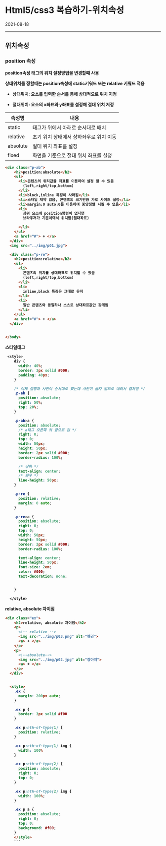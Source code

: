 # Html5/css3 복습하기-위치속성
2021-08-18
<hr>

## 위치속성

### position 속성

<b> position속성 태그의 위치 설정방법을 변경할때 사용<b>

   상대위치를 정할때는 position속성에 static키워드 또는 relative 키워드 적용 

* 상대위치: 요소를 입력한 순서를 통해 상대적으로 위치 지정
 
* 절대위치: 요소의 x좌표와 y좌표를 설정해 절대 위치 저정

 |속성명|내용|
 |--|--|
 |static|태그가 위에서 아래로 순서대로 배치|
 |relative|초기 위치 상태에서 상하좌우로 위치 이동|
 |absolute|절대 위치 좌표를 설정|
 |fixed|화면을 기준으로 절대 위치 좌표를 설정|





```html
<div class="p-ab">
    <h2>position:absolute</h2>
    <ul>
      <li>콘텐츠의 위치값을 좌표를 이용하여 설정 할 수 있음
        (left,right/top,bottom)
      </li>
      <li>block,inline 특징이 사라짐</li>
      <li>스타일 제약 없음, 콘텐츠의 크기만큼 가로 사이즈 설정</li>
      <li>margin:0 auto:0를 이용하여 중앙정렬 시킬 수 없음</li>
      <li>
        상위 요소에 position명령이 없다면
        브라우저가 기준이돼서 위치함(절대좌표)

      </li>
    </ul>
    <a href="#"> + </a>
  </div>
  <img src="../img/p01.jpg">

  <div class="p-re">
    <h2>position:relative</h2>
    <ul>
      <li>
        콘텐츠의 위치를 상대좌표로 위치할 수 있음
        (left,right/top,bottom)
      </li>
      <li>
        inline,block 특징은 그대로 유지
      </li>
      <li>
        일반 콘텐츠와 동일하나 스스로 상대좌표값만 갖게됨
      </li>
    </ul>
    <a href="#"> + </a>
  </div>

  
</body>

```

스타일태그
```css
 <style>
    div {
      width: 40%;
      border: 3px solid #000;
      padding: 40px;
    }

    /* 이제 설명과 사진이 순서대로 였는데 사진이 글자 밑으로 내려서 겹쳐짐 */
    .p-ab {
      position: absolute;
      right: 50%;
      top: 20%;
    }

    .p-ab>a {
      position: absolute;
      /* a태그 오른쪽 위 끝으로 감 */
      right: 0;
      top: 0;
      width: 50px;
      height: 50px;
      border: 2px solid #000;
      border-radius: 100%;

      /* 상하 */
      text-align: center;
      /* 좌우 */
      line-height: 50px;
    }

    .p-re {
      position: relative;
      margin: 0 auto;
    }

    .p-re>a {
      position: absolute;
      right: 0;
      top: 0;
      width: 50px;
      height: 50px;
      border: 2px solid #000;
      border-radius: 100%;

      text-align: center;
      line-height: 50px;
      font-size: 2em;
      color: #000;
      text-decoration: none;


    }

  </style>
```

relative, absolute 차이점

```html
<div class="ex">
    <h2>relative, absolute 차이점</h2>
    <p>
      <!-- relative -->
      <img src="../img/p03.png" alt="펭귄">
      <a> + </a>
    </p>
    <p>
      <!--absolute-->
      <img src="../img/p02.jpg" alt="강아지">
      <a> + </a>
    </p>
  </div>
```
```html

  <style>
    .ex {
      margin: 200px auto;
    }

    .ex p {
      border: 3px solid #f00
    }

    .ex p:nth-of-type(1) {
      position: relative;
    }

    .ex p:nth-of-type(1) img {
      width: 100%
    }

    .ex p:nth-of-type(2) {
      position: absolute;
      right: 0;
      top: 0;
    }

    .ex p:nth-of-type(2) img {
      width: 100%;
    }

    .ex p a {
      position: absolute;
      right: 0;
      top: 0;
      background: #f00;
    }
    </style>
    ```